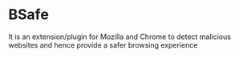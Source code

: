 # BSafe
It is an extension/plugin for Mozilla and Chrome to detect malicious websites and hence provide a safer browsing experience
